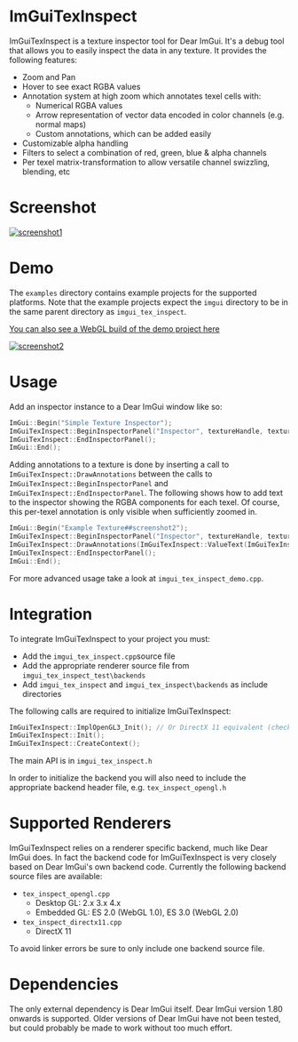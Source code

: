 ImGuiTexInspect
=====

ImGuiTexInspect is a texture inspector tool for Dear ImGui.  It's a debug tool that allows you to easily inspect the data in any texture.  It provides the following features:
- Zoom and Pan
- Hover to see exact RGBA values
- Annotation system at high zoom which annotates texel cells with:
    - Numerical RGBA values
    - Arrow representation of vector data encoded in color channels (e.g. normal maps)
    - Custom annotations, which can be added easily
- Customizable alpha handling
- Filters to select a combination of red, green, blue & alpha channels
- Per texel matrix-transformation to allow versatile channel swizzling, blending, etc

Screenshot
=====
[![screenshot1](https://andyborrell.github.io/imgui_tex_inspect/Screenshot_1.png)](https://andyborrell.github.io/imgui_tex_inspect/Screenshot_1.png)

Demo
=====

The ```examples``` directory contains example projects for the supported platforms.  Note that the example projects expect the `imgui` directory to be in the same parent directory as `imgui_tex_inspect`.

[You can also see a WebGL build of the demo project here](https://andyborrell.github.io/imgui_tex_inspect)


[![screenshot2](https://andyborrell.github.io/imgui_tex_inspect/Screenshot_2.png)](https://andyborrell.github.io/imgui_tex_inspect/Screenshot_2.png)


Usage
=====
Add an inspector instance to a Dear ImGui window like so:

```cpp
ImGui::Begin("Simple Texture Inspector");
ImGuiTexInspect::BeginInspectorPanel("Inspector", textureHandle, textureSize);
ImGuiTexInspect::EndInspectorPanel();
ImGui::End();
```

Adding annotations to a texture is done by inserting a call to `ImGuiTexInspect::DrawAnnotations` between the calls to `ImGuiTexInspect::BeginInspectorPanel` and `ImGuiTexInspect::EndInspectorPanel`.  The following shows how to add text to the inspector showing the RGBA components for each texel.  Of course, this per-texel annotation is only visible when sufficiently zoomed in.

```cpp
ImGui::Begin("Example Texture##screenshot2");
ImGuiTexInspect::BeginInspectorPanel("Inspector", textureHandle, textureSize);
ImGuiTexInspect::DrawAnnotations(ImGuiTexInspect::ValueText(ImGuiTexInspect::ValueText::Floats));
ImGuiTexInspect::EndInspectorPanel();
ImGui::End();
```

For more advanced usage take a look at `imgui_tex_inspect_demo.cpp`.


Integration
=====
To integrate ImGuiTexInspect to your project you must: 
- Add the `imgui_tex_inspect.cpp`source file
- Add the appropriate renderer source file from `imgui_tex_inspect_test\backends`
- Add `imgui_tex_inspect` and `imgui_tex_inspect\backends` as include directories

The following calls are required to initialize ImGuiTexInspect:
```cpp
ImGuiTexInspect::ImplOpenGL3_Init(); // Or DirectX 11 equivalent (check your chosen backend header file)
ImGuiTexInspect::Init();
ImGuiTexInspect::CreateContext();
```

The main API is in `imgui_tex_inspect.h`

In order to initialize the backend you will also need to include the appropriate backend header file, e.g. `tex_inspect_opengl.h` 


Supported Renderers
===== 
ImGuiTexInspect relies on a renderer specific backend, much like Dear ImGui does.  In fact the backend code for ImGuiTexInspect is very closely based on Dear ImGui's own backend code.  Currently the following backend source files are available:

- `tex_inspect_opengl.cpp`
    - Desktop GL: 2.x 3.x 4.x
    - Embedded GL: ES 2.0 (WebGL 1.0), ES 3.0 (WebGL 2.0)
- `tex_inspect_directx11.cpp`
    - DirectX 11

To avoid linker errors be sure to only include one backend source file.

Dependencies
=====
The only external dependency is Dear ImGui itself.  Dear ImGui version 1.80 onwards is supported.  Older versions of Dear ImGui have not been tested, but could probably be made to work without too much effort.


